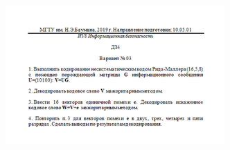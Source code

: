 ![All_text](https://github.com/AliciaMalfy/BMSTU.Information_Theory.5_semester/blob/master/%D0%94%D0%97%204/%D0%A1%D0%BD%D0%B8%D0%BC%D0%BE%D0%BA%20%D1%8D%D0%BA%D1%80%D0%B0%D0%BD%D0%B0%20%D0%BE%D1%82%202019-11-15%2015-14-57.png)
